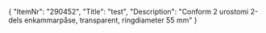 {
  "ItemNr": "290452",
  "Title": "test",
  "Description": "Conform 2 urostomi 2-dels enkammarpåse, transparent, ringdiameter 55 mm"
}